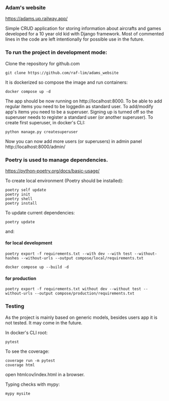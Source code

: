 ### Adam's website
https://adams.up.railway.app/

Simple CRUD application for storing information about aircrafts and games developed for a 10 year old kid with Django framework. Most of commented lines in the code are left intentionally for possible use in the future.

### To run the project in development mode:
Clone the repository for github.com
```command
git clone https://github.com/raf-lim/adams_website
```
It is dockerized so compose the image and run containers:
```command
docker compose up -d
```
The app should be now running on http://localhost:8000. To be able to add regular items you need to be loggedin as standard user. To add/modify app's items you need to be a superuser. Signing up is turned off so the superuser needs to register a standard user (or another superuser). To create first superuser, in docker's CLI:
```command
python manage.py createsuperuser
```
Now you can now add more users (or superusers) in admin panel http://localhost:8000/admin/


### Poetry is used to manage dependencies.
https://python-poetry.org/docs/basic-usage/

To create local environment (Poetry should be installed):
```command
poetry self update
poetry init
poetry shell
poetry install
```
To update current dependencies:
```command
poetry update
```
and:

#### for local development
```command
poetry export -f requirements.txt --with dev --with test --without-hashes --without-urls --output compose/local/requirements.txt
```
```command
docker compose up --build -d
```

#### for production
```command
poetry export -f requirements.txt without dev --without test --without-urls --output compose/production/requirements.txt
```

### Testing
As the project is mainly based on generic models, besides users app it is not tested. It may come in the future.

In docker's CLI root:
```command
pytest
```
To see the coverage:
```command
coverage run -m pytest
coverage html
```
open htmlcov/index.html in a browser.

Typing checks with mypy:

```command
mypy mysite
```
